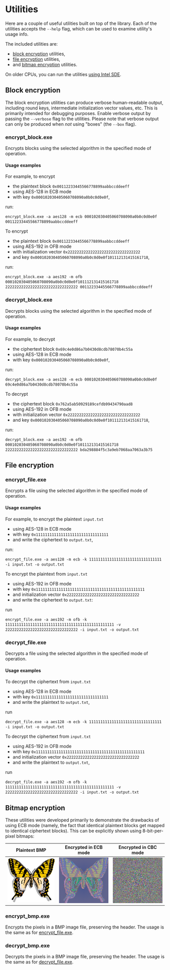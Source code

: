 # Utilities

Here are a couple of useful utilities built on top of the library.
Each of the utilities accepts the `--help` flag, which can be used to examine
utility's usage info.

The included utilities are:

* [block encryption](#block-encryption) utilities,
* [file encryption](#file-encryption) utilities,
* and [bitmap encryption](#bitmap-encryption) utilities.

On older CPUs, you can run the utilities
[using Intel SDE](../README.md#running-on-older-cpus).

## Block encryption

The block encryption utilities can produce verbose human-readable output,
including round keys, intermediate initialization vector values, etc.
This is primarily intended for debugging purposes.
Enable verbose output by passing the `--verbose` flag to the utilities.
Please note that verbose output can only be produced when *not* using "boxes"
(the `--box` flag).

### encrypt_block.exe

Encrypts blocks using the selected algorithm in the specified mode of
operation.

#### Usage examples

For example, to encrypt

* the plaintext block `0x00112233445566778899aabbccddeeff`
* using AES-128 in ECB mode
* with key `0x000102030405060708090a0b0c0d0e0f`,

run:

    encrypt_block.exe -a aes128 -m ecb 000102030405060708090a0b0c0d0e0f 00112233445566778899aabbccddeeff

To encrypt

* the plaintext block `0x00112233445566778899aabbccddeeff`
* using AES-192 in OFB mode
* with initialization vector `0x22222222222222222222222222222222`
* and key `0x000102030405060708090a0b0c0d0e0f101112131415161718`,

run:

    encrypt_block.exe -a aes192 -m ofb 000102030405060708090a0b0c0d0e0f101112131415161718 22222222222222222222222222222222 00112233445566778899aabbccddeeff

### decrypt_block.exe

Decrypts blocks using the selected algorithm in the specified mode of
operation.

#### Usage examples

For example, to decrypt

* the ciphertext block `0x69c4e0d86a7b0430d8cdb78070b4c55a`
* using AES-128 in ECB mode
* with key `0x000102030405060708090a0b0c0d0e0f`,

run:

    decrypt_block.exe -a aes128 -m ecb 000102030405060708090a0b0c0d0e0f 69c4e0d86a7b0430d8cdb78070b4c55a

To decrypt

* the ciphertext block `0x762a5ab50929189cefdb99434790aad8`
* using AES-192 in OFB mode
* with initialization vector `0x22222222222222222222222222222222`
* and key `0x000102030405060708090a0b0c0d0e0f101112131415161718`,

run:

    decrypt_block.exe -a aes192 -m ofb 000102030405060708090a0b0c0d0e0f101112131415161718 22222222222222222222222222222222 bda298884f5c3a9eb7068aa7063a3b75

## File encryption

### encrypt_file.exe

Encrypts a file using the selected algorithm in the specified mode of
operation.

#### Usage examples

For example, to encrypt the plaintext `input.txt`

* using AES-128 in ECB mode
* with key `0x11111111111111111111111111111111`
* and write the ciphertext to `output.txt`,

run:

    encrypt_file.exe -a aes128 -m ecb -k 11111111111111111111111111111111 -i input.txt -o output.txt

To encrypt the plaintext from `input.txt`

* using AES-192 in OFB mode
* with key `0x111111111111111111111111111111111111111111111111`
* and initialization vector `0x22222222222222222222222222222222`
* and write the ciphertext to `output.txt`:

run

    encrypt_file.exe -a aes192 -m ofb -k 111111111111111111111111111111111111111111111111 -v 22222222222222222222222222222222 -i input.txt -o output.txt

### decrypt_file.exe

Decrypts a file using the selected algorithm in the specified mode of
operation.

#### Usage examples

To decrypt the ciphertext from `input.txt`

* using AES-128 in ECB mode
* with key `0x11111111111111111111111111111111`
* and write the plaintext to `output.txt`,

run

    decrypt_file.exe -a aes128 -m ecb -k 11111111111111111111111111111111 -i input.txt -o output.txt

To decrypt the ciphertext from `input.txt`

* using AES-192 in OFB mode
* with key `0x111111111111111111111111111111111111111111111111`
* and initialization vector `0x22222222222222222222222222222222`
* and write the plaintext to `output.txt`,

run

    decrypt_file.exe -a aes192 -m ofb -k 111111111111111111111111111111111111111111111111 -v 22222222222222222222222222222222 -i input.txt -o output.txt

## Bitmap encryption

These utilities were developed primarily to demonstrate the drawbacks of using
ECB mode (namely, the fact that identical plaintext blocks get mapped to
identical ciphertext blocks).
This can be explicitly shown using 8-bit-per-pixel bitmaps:

Plaintext BMP | Encrypted in ECB mode | Encrypted in CBC mode
------------- | --------------------- | ---------------------
![Plaintext butterfly](bmp/butterfly.bmp?raw=true) | ![Ciphertext butterfly in ECB mode](bmp/cipherfly_ecb.bmp?raw=true) | ![Ciphertext butterfly in CBC mode](bmp/cipherfly_cbc.bmp?raw=true)

### encrypt_bmp.exe

Encrypts the pixels in a BMP image file, preserving the header.
The usage is the same as for [encrypt_file.exe](#encrypt_fileexe).

### decrypt_bmp.exe

Decrypts the pixels in a BMP image file, preserving the header.
The usage is the same as for [decrypt_file.exe](#decrypt_fileexe).
